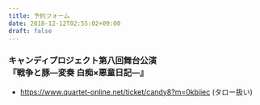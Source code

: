 ```yaml
---
title: 予約フォーム
date: 2018-12-12T02:55:02+09:00
draft: false
---
```


### キャンディプロジェクト第八回舞台公演 <br>『戦争と豚―変奏 白痴×悪童日記―』

* https://www.quartet-online.net/ticket/candy8?m=0kbjiec (タロー扱い)
